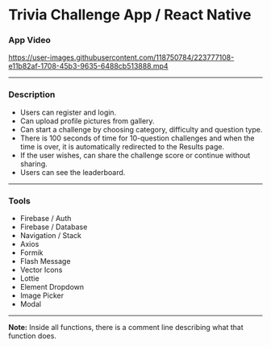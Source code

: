 # Trivia Challenge App / React Native 

### App Video

https://user-images.githubusercontent.com/118750784/223777108-e11b82af-1708-45b3-9635-6488cb513888.mp4

____________
### Description 
- Users can register and login.
- Can upload profile pictures from gallery.
- Can start a challenge by choosing category, difficulty and question type.
- There is 100 seconds of time for 10-question challenges and when the time is over, it is automatically redirected to the Results page.
- If the user wishes, can share the challenge score or continue without sharing.
- Users can see the leaderboard.
___________________
### Tools
- Firebase / Auth
- Firebase / Database
- Navigation / Stack
- Axios
- Formik 
- Flash Message
- Vector Icons
- Lottie
- Element Dropdown
- Image Picker
- Modal
___________________

**Note:** Inside all functions, there is a comment line describing what that function does.
